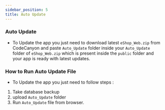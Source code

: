 ```yaml
---
sidebar_position: 5
title: Auto Update
---
```


### Auto Update

<!-- ![Auto Update](/img/web/auto_update.jpg) -->

- To Update the app you just need to download latest `eShop_Web.zip` from CodeCanyon and paste `Auto_Update` folder inside your `Auto_Update` folder of `eShop_Web.zip` which is present inside the `public` folder and your app is ready with latest updates.

### How to Run Auto Update File

- To Update the app you just need to follow steps :

1.  Take database backup
2.  upload `Auto_Update` folder
3.  Run `Auto_Update` file from browser. 
